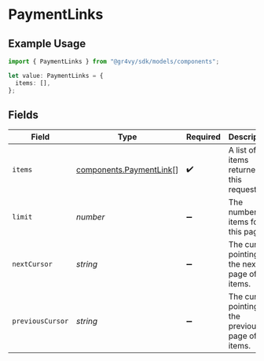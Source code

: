 # PaymentLinks

## Example Usage

```typescript
import { PaymentLinks } from "@gr4vy/sdk/models/components";

let value: PaymentLinks = {
  items: [],
};
```

## Fields

| Field                                                              | Type                                                               | Required                                                           | Description                                                        | Example                                                            |
| ------------------------------------------------------------------ | ------------------------------------------------------------------ | ------------------------------------------------------------------ | ------------------------------------------------------------------ | ------------------------------------------------------------------ |
| `items`                                                            | [components.PaymentLink](../../models/components/paymentlink.md)[] | :heavy_check_mark:                                                 | A list of items returned for this request.                         |                                                                    |
| `limit`                                                            | *number*                                                           | :heavy_minus_sign:                                                 | The number of items for this page.                                 | 20                                                                 |
| `nextCursor`                                                       | *string*                                                           | :heavy_minus_sign:                                                 | The cursor pointing at the next page of items.                     | ZXhhbXBsZTE                                                        |
| `previousCursor`                                                   | *string*                                                           | :heavy_minus_sign:                                                 | The cursor pointing at the previous page of items.                 | Xkjss7asS                                                          |